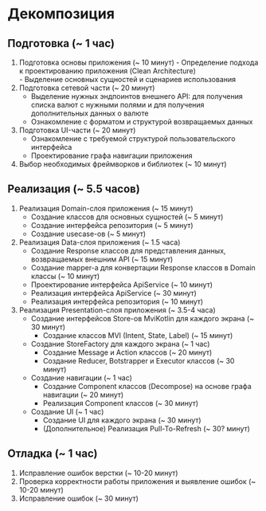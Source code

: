 # Декомпозиция

## Подготовка (~ 1 час)
   1. Подготовка основы приложения (~ 10 минут)
     - Определение подхода к проектированию приложения (Clean Architecture)<br>
     - Выделение основных сущностей и сценариев использования
   2. Подготовка сетевой части (~ 20 минут)
      - Выделение нужных эндпоинтов внешнего API: для получения списка валют с нужными полями и для получения дополнительных данных о валюте
      - Ознакомление с форматом и структурой возвращаемых данных
   3. Подготовка UI-части (~ 20 минут)
      - Ознакомление с требуемой структурой пользовательского интерфейса
      - Проектирование графа навигации приложения
   4. Выбор необходимых фреймворков и библиотек (~ 10 минут)
## Реализация (~ 5.5 часов)
   1. Реализация Domain-слоя приложения (~ 15 минут)
         - Создание классов для основных сущностей (~ 5 минут)
         - Создание интерфейса репозитория (~ 5 минут)
         - Создание usecase-ов (~ 5 минут)
   2. Реализация Data-слоя приложения (~ 1.5 часа)
      - Создание Response классов для представления данных, возвращаемых внешним API (~ 15 минут)
      - Создание mapper-а для конвертации Response классов в Domain классы (~ 10 минут)
      - Проектирование интерфейса ApiService (~ 10 минут)
      - Реализация интерфейса ApiService (~ 30 минут)
      - Реализация интерфейса репозитория (~ 10 минут)
   3. Реализация Presentation-слоя приложения (~ 3.5-4 часа)
      - Создание интерфейсов Store-ов MviKotlin для каждого экрана (~ 30 минут)
         * Создание классов MVI (Intent, State, Label) (~ 15 минут)
      - Создание StoreFactory для каждого экрана (~ 1 час)
         * Создание Message и Action классов (~ 20 минут)
         * Создание Reducer, Botstrapper и Executor классов (~ 30 минут)
      - Создание навигации (~ 1 час)
         * Создание Component классов (Decompose) на основе графа навигации (~ 20 минут)
         * Реализация Component классов (~ 30 минут)
      - Создание UI (~ 1 час)
         * Создание UI для каждого экрана (~ 30 минут)
         * (Дополнительное) Реализация Pull-To-Refresh (~ 30? минут)
## Отладка (~ 1 час)
   1. Исправление ошибок верстки (~ 10-20 минут)
   2. Проверка корректности работы приложения и выявление ошибок (~ 10-20 минут)
   3. Исправление ошибок (~ 30 минут)



